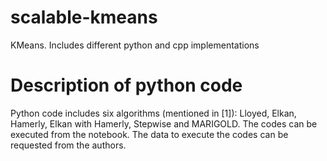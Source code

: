 # scalable-kmeans
KMeans. Includes different python and cpp implementations 

# Description of python code
Python code includes six algorithms (mentioned in [1]): Lloyed, Elkan, Hamerly, Elkan with Hamerly, Stepwise and MARIGOLD. The codes can be executed from the notebook. The data to execute the codes can be requested from the authors. 
